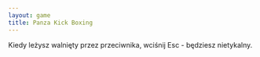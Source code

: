 ```yaml
---
layout: game
title: Panza Kick Boxing
---
```


Kiedy leżysz walnięty przez przeciwnika, wciśnij Esc - będziesz 
nietykalny.
